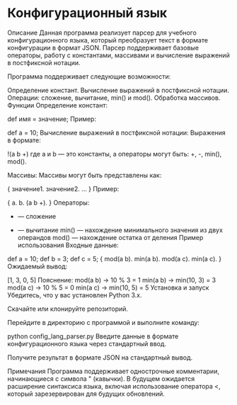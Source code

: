 # Конфигурационный язык
Описание
Данная программа реализует парсер для учебного конфигурационного языка, который преобразует текст в формате конфигурации в формат JSON. Парсер поддерживает базовые операторы, работу с константами, массивами и вычисление выражений в постфиксной нотации.

Программа поддерживает следующие возможности:

Определение констант.
Вычисление выражений в постфиксной нотации.
Операции: сложение, вычитание, min() и mod().
Обработка массивов.
Функции
Определение констант:


def имя = значение;
Пример:

def a = 10;
Вычисление выражений в постфиксной нотации: Выражения в формате:

!(a b +)
где a и b — это константы, а операторы могут быть: +, -, min(), mod().

Массивы: Массивы могут быть представлены как:


{ значение1. значение2. ... }
Пример:


{ a. b. (a b +). }
Операторы:

+ — сложение
- — вычитание
min() — нахождение минимального значения из двух операндов
mod() — нахождение остатка от деления
Пример использования
Входные данные:

def a = 10;
def b = 3;
def c = 5;
{ mod(a b). min(a b). mod(a c). min(a c). }
Ожидаемый вывод:

[1, 3, 0, 5]
Пояснение:
mod(a b) → 10 % 3 = 1
min(a b) → min(10, 3) = 3
mod(a c) → 10 % 5 = 0
min(a c) → min(10, 5) = 5
Установка и запуск
Убедитесь, что у вас установлен Python 3.x.

Скачайте или клонируйте репозиторий.

Перейдите в директорию с программой и выполните команду:


python config_lang_parser.py
Введите данные в формате конфигурационного языка через стандартный ввод.

Получите результат в формате JSON на стандартный вывод.

Примечания
Программа поддерживает однострочные комментарии, начинающиеся с символа " (кавычки).
В будущем ожидается расширение синтаксиса языка, включая использование оператора <, который зарезервирован для будущих обновлений.
